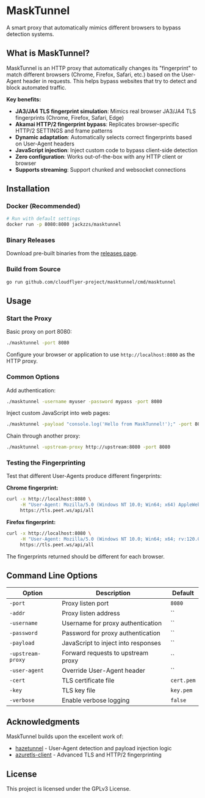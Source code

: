 # MaskTunnel

A smart proxy that automatically mimics different browsers to bypass detection systems.

## What is MaskTunnel?

MaskTunnel is an HTTP proxy that automatically changes its "fingerprint" to match different browsers (Chrome, Firefox, Safari, etc.) based on the User-Agent header in requests. This helps bypass websites that try to detect and block automated traffic.

**Key benefits:**
- **JA3/JA4 TLS fingerprint simulation**: Mimics real browser JA3/JA4 TLS fingerprints (Chrome, Firefox, Safari, Edge)
- **Akamai HTTP/2 fingerprint bypass**: Replicates browser-specific HTTP/2 SETTINGS and frame patterns
- **Dynamic adaptation**: Automatically selects correct fingerprints based on User-Agent headers
- **JavaScript injection**: Inject custom code to bypass client-side detection
- **Zero configuration**: Works out-of-the-box with any HTTP client or browser
- **Supports streaming**: Support chunked and websocket connections

## Installation

### Docker (Recommended)

```bash
# Run with default settings
docker run -p 8080:8080 jackzzs/masktunnel
```

### Binary Releases

Download pre-built binaries from the [releases page](https://github.com/cloudflyer-project/masktunnel/releases).

### Build from Source

```bash
go run github.com/cloudflyer-project/masktunnel/cmd/masktunnel
```

## Usage

### Start the Proxy

Basic proxy on port 8080:
```bash
./masktunnel -port 8080
```

Configure your browser or application to use `http://localhost:8080` as the HTTP proxy.

### Common Options

Add authentication:
```bash
./masktunnel -username myuser -password mypass -port 8080
```

Inject custom JavaScript into web pages:
```bash
./masktunnel -payload "console.log('Hello from MaskTunnel!');" -port 8080
```

Chain through another proxy:
```bash
./masktunnel -upstream-proxy http://upstream:8080 -port 8080
```

### Testing the Fingerprinting

Test that different User-Agents produce different fingerprints:

**Chrome fingerprint:**
```bash
curl -x http://localhost:8080 \
     -H "User-Agent: Mozilla/5.0 (Windows NT 10.0; Win64; x64) AppleWebKit/537.36 (KHTML, like Gecko) Chrome/120.0.0.0 Safari/537.36" \
     https://tls.peet.ws/api/all
```

**Firefox fingerprint:**
```bash
curl -x http://localhost:8080 \
     -H "User-Agent: Mozilla/5.0 (Windows NT 10.0; Win64; x64; rv:120.0) Gecko/20100101 Firefox/120.0" \
     https://tls.peet.ws/api/all
```

The fingerprints returned should be different for each browser.

## Command Line Options

| Option | Description | Default |
|--------|-------------|---------|
| `-port` | Proxy listen port | `8080` |
| `-addr` | Proxy listen address | `` |
| `-username` | Username for proxy authentication | `` |
| `-password` | Password for proxy authentication | `` |
| `-payload` | JavaScript to inject into responses | `` |
| `-upstream-proxy` | Forward requests to upstream proxy | `` |
| `-user-agent` | Override User-Agent header | `` |
| `-cert` | TLS certificate file | `cert.pem` |
| `-key` | TLS key file | `key.pem` |
| `-verbose` | Enable verbose logging | `false` |

## Acknowledgments

MaskTunnel builds upon the excellent work of:
- [hazetunnel](https://github.com/daijro/hazetunnel) - User-Agent detection and payload injection logic
- [azuretls-client](https://github.com/Noooste/azuretls-client) - Advanced TLS and HTTP/2 fingerprinting

## License

This project is licensed under the GPLv3 License.
